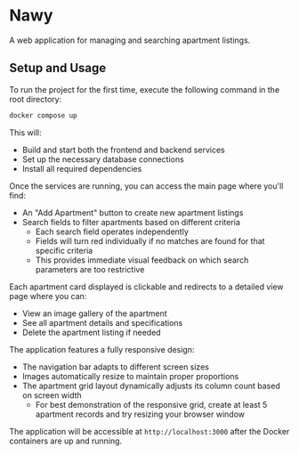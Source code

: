 # Nawy

A web application for managing and searching apartment listings.

## Setup and Usage

To run the project for the first time, execute the following command in the root directory:

```bash
docker compose up
```

This will:
- Build and start both the frontend and backend services
- Set up the necessary database connections
- Install all required dependencies

 Once the services are running, you can access the main page where you'll find:

- An "Add Apartment" button to create new apartment listings
- Search fields to filter apartments based on different criteria
  - Each search field operates independently
  - Fields will turn red individually if no matches are found for that specific criteria
  - This provides immediate visual feedback on which search parameters are too restrictive

Each apartment card displayed is clickable and redirects to a detailed view page where you can:
- View an image gallery of the apartment
- See all apartment details and specifications
- Delete the apartment listing if needed

The application features a fully responsive design:
- The navigation bar adapts to different screen sizes
- Images automatically resize to maintain proper proportions
- The apartment grid layout dynamically adjusts its column count based on screen width
  - For best demonstration of the responsive grid, create at least 5 apartment records and try resizing your browser window

The application will be accessible at `http://localhost:3000` after the Docker containers are up and running.

